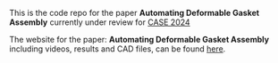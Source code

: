 This is the code repo for the paper **Automating Deformable Gasket Assembly** currently under review for [CASE 2024](https://2024.ieeecase.org/)

The website for the paper: **Automating Deformable Gasket Assembly** including videos, results and CAD files, can be found [here](https://berkeleyautomation.github.io/robot-gasket/).
